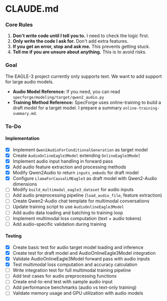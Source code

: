 # CLAUDE.md

### Core Rules

1. **Don't write code until I tell you to.** I need to check the logic first.
2. **Only write the code I ask for.** Don't add extra features.
3. **If you get an error, stop and ask me.** This prevents getting stuck.
4. **Tell me if you are unsure about anything.** This is to avoid risks.

### Goal

The EAGLE-3 project currently only supports text. We want to add support for large audio models.

- **Audio Model Reference:** If you need, you can read `specforge/modeling/target/qwen2_audio.py`
- **Training Method Reference:** SpecForge uses online-training to build a draft model for a target model. I prepare a summary `online-training-summary.md`.

### To-Do

#### Implementation
- [x] Implement `Qwen2AudioForConditionalGeneration` as target model
- [x] Create `AudioOnlineEagle3Model` extending `OnlineEagle3Model`
- [x] Implement audio input handling in forward pass
- [x] Add audio feature extraction and processing methods
- [x] Modify Qwen2Audio to return `inputs_embeds` for draft model
- [x] Configure `LlamaForCausalLMEagle3` as draft model with Qwen2-Audio dimensions
- [ ] Modify `build_multimodal_eagle3_dataset` for audio inputs
- [ ] Add audio preprocessing pipeline (`load_audio_file`, feature extraction)
- [ ] Create Qwen2-Audio chat template for multimodal conversations
- [ ] Update training script to use `AudioOnlineEagle3Model`
- [ ] Add audio data loading and batching to training loop
- [ ] Implement multimodal loss computation (text + audio tokens)
- [ ] Add audio-specific validation during training

#### Testing
- [x] Create basic test for audio target model loading and inference
- [x] Create test for draft model and AudioOnlineEagle3Model integration
- [x] Validate AudioOnlineEagle3Model forward pass with audio inputs
- [x] Test multimodal loss computation and accuracy calculation
- [ ] Write integration test for full multimodal training pipeline
- [ ] Add test cases for audio preprocessing functions
- [ ] Create end-to-end test with sample audio input
- [ ] Add performance benchmarks (audio vs text-only training)
- [ ] Validate memory usage and GPU utilization with audio models